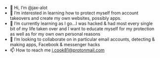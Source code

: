 - 👋 Hi, I’m @jax-alot
- 👀 I’m interested in learning how to protect myself from account takeovers and create my own websites, possibly apps.
- 🌱 I’m currently learning as I go...I was hacked & had most every single bit of my life taken over and I want to educate myself for my protection as well as for my own own personal reasons
- 💞️ I’m looking to collaborate on in particular email accounts, detecting & making apps, Facebook & messenger hacks
- 📫 How to reach me j.cook81@protonmail.com

<!---
jax-alot/jax-alot is a ✨ special ✨ repository because its `README.md` (this file) appears on your GitHub profile.
You can click the Preview link to take a look at your changes.
--->
